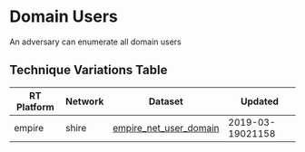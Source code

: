 # Domain Users

An adversary can enumerate all domain users

## Technique Variations Table

| RT Platform | Network | Dataset | Updated |
| ----------- | ------- | --------- | ------- |
| empire |  shire | [empire_net_user_domain](./empire_net_user_domain.md) | 2019-03-19021158 |
